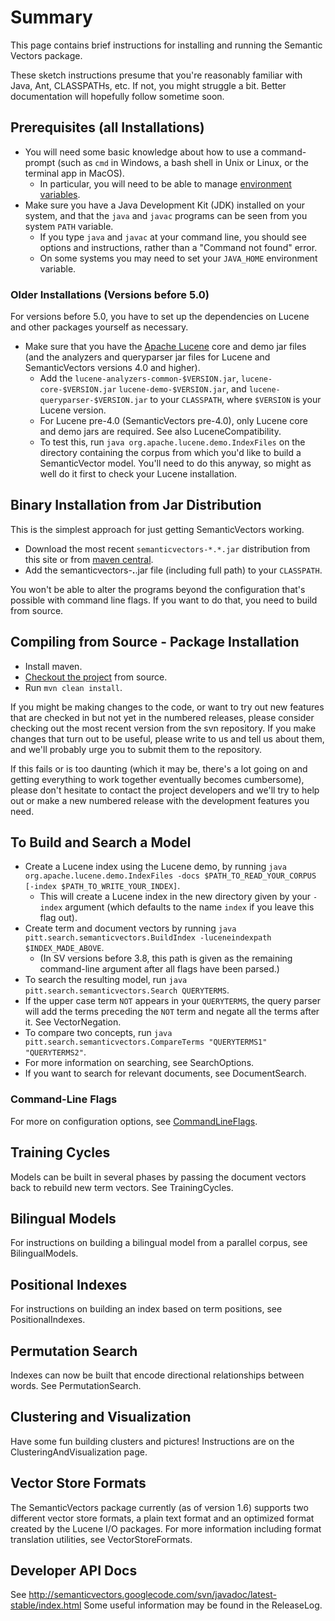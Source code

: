 # Summary #

This page contains brief instructions for installing and running the Semantic Vectors package.

These sketch instructions presume that you're reasonably familiar with Java, Ant, CLASSPATHs, etc. If not, you might struggle a bit. Better documentation will hopefully follow sometime soon.

## Prerequisites (all Installations) ##

  * You will need some basic knowledge about how to use a command-prompt (such as `cmd` in Windows, a bash shell in Unix or Linux, or the terminal app in MacOS).
    * In particular, you will need to be able to manage [environment variables](http://en.wikipedia.org/wiki/Environment_variable#Getting_and_setting_environment_variables).
  * Make sure you have a Java Development Kit (JDK) installed on your system, and that the `java` and `javac` programs can be seen from you system `PATH` variable.
    * If you type `java` and `javac` at your command line, you should see options and instructions, rather than a "Command not found" error.
    * On some systems you may need to set your `JAVA_HOME` environment variable.

### Older Installations (Versions before 5.0) ###

For versions before 5.0, you have to set up the dependencies on Lucene and other packages yourself as necessary.

  * Make sure that you have the [Apache Lucene](http://lucene.apache.org/java/docs/) core and demo jar files (and the analyzers and queryparser jar files for Lucene and SemanticVectors versions 4.0 and higher).
    * Add the `lucene-analyzers-common-$VERSION.jar`, `lucene-core-$VERSION.jar`  `lucene-demo-$VERSION.jar`, and `lucene-queryparser-$VERSION.jar` to your `CLASSPATH`, where `$VERSION` is your Lucene version.
    * For Lucene pre-4.0 (SemanticVectors pre-4.0), only Lucene core and demo jars are required. See also LuceneCompatibility.
    * To test this, run `java org.apache.lucene.demo.IndexFiles` on the directory containing the corpus from which you'd like to build a SemanticVector model. You'll need to do this anyway, so might as well do it first to check your Lucene installation.

## Binary Installation from Jar Distribution ##

This is the simplest approach for just getting SemanticVectors working.

  * Download the most recent `semanticvectors-*.*.jar` distribution from this site or from [maven central](http://search.maven.org/#browse%7C1990211094).
  * Add the semanticvectors-**.**.jar file (including full path) to your `CLASSPATH`.

You won't be able to alter the programs beyond the configuration that's possible with command line flags. If you want to do that, you need to build from source.

## Compiling from Source - Package Installation ##

  * Install maven.
  * [Checkout the project](https://code.google.com/p/semanticvectors/source/checkout) from source.
  * Run `mvn clean install`.

If you might be making changes to the code, or want to try out new features that are checked in but not yet in the numbered releases, please consider checking out the most recent version from the svn repository. If you make changes that turn out to be useful, please write to us and tell us about them, and we'll probably urge you to submit them to the repository.

If this fails or is too daunting (which it may be, there's a lot going on and getting everything to work together eventually becomes cumbersome), please don't hesitate to contact the project developers and we'll try to help out or make a new numbered release with the development features you need.

## To Build and Search a Model ##

  * Create a Lucene index using the Lucene demo, by running `java org.apache.lucene.demo.IndexFiles -docs $PATH_TO_READ_YOUR_CORPUS [-index $PATH_TO_WRITE_YOUR_INDEX]`.
    * This will create a Lucene index in the new directory given by your `-index` argument (which defaults to the name `index` if you leave this flag out).
  * Create term and document vectors by running `java pitt.search.semanticvectors.BuildIndex -luceneindexpath $INDEX_MADE_ABOVE`.
    * (In SV versions before 3.8, this path is given as the remaining command-line argument after all flags have been parsed.)
  * To search the resulting model, run `java pitt.search.semanticvectors.Search QUERYTERMS`.
  * If the upper case term `NOT` appears in your `QUERYTERMS`, the query parser will add the terms preceding the `NOT` term and negate all the terms after it. See VectorNegation.
  * To compare two concepts, run `java pitt.search.semanticvectors.CompareTerms "QUERYTERMS1" "QUERYTERMS2"`.
  * For more information on searching, see SearchOptions.
  * If you want to search for relevant documents, see DocumentSearch.

### Command-Line Flags ###

For more on configuration options, see [CommandLineFlags](CommandLineFlags.md).

## Training Cycles ##

Models can be built in several phases by passing the document vectors back to rebuild new term vectors. See TrainingCycles.

## Bilingual Models ##

For instructions on building a bilingual model from a parallel corpus, see BilingualModels.

## Positional Indexes ##

For instructions on building an index based on term positions, see PositionalIndexes.

## Permutation Search ##

Indexes can now be built that encode directional relationships between words. See PermutationSearch.

## Clustering and Visualization ##

Have some fun building clusters and pictures! Instructions are on the ClusteringAndVisualization page.

## Vector Store Formats ##

The SemanticVectors package currently (as of version 1.6) supports two different vector store formats, a plain text format and an optimized format created by the Lucene I/O packages. For more information including format translation utilities, see VectorStoreFormats.

## Developer API Docs ##

See http://semanticvectors.googlecode.com/svn/javadoc/latest-stable/index.html
Some useful information may be found in the ReleaseLog.
